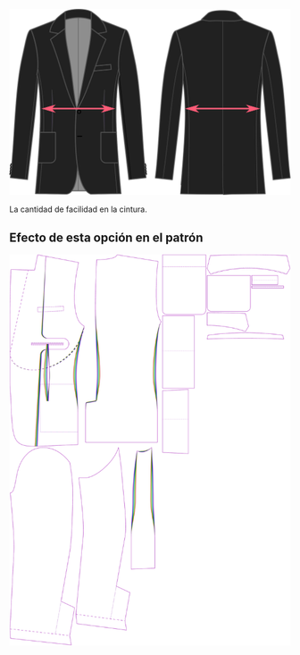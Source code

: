 
![Holgura de cintura](waistease.svg)

La cantidad de facilidad en la cintura.


## Efecto de esta opción en el patrón
![Esta imagen muestra el efecto de esta opción superponiendo varias variantes que tienen un valor diferente para esta opción](jaeger_waistease_sample.svg "Efecto de esta opción en el patrón")